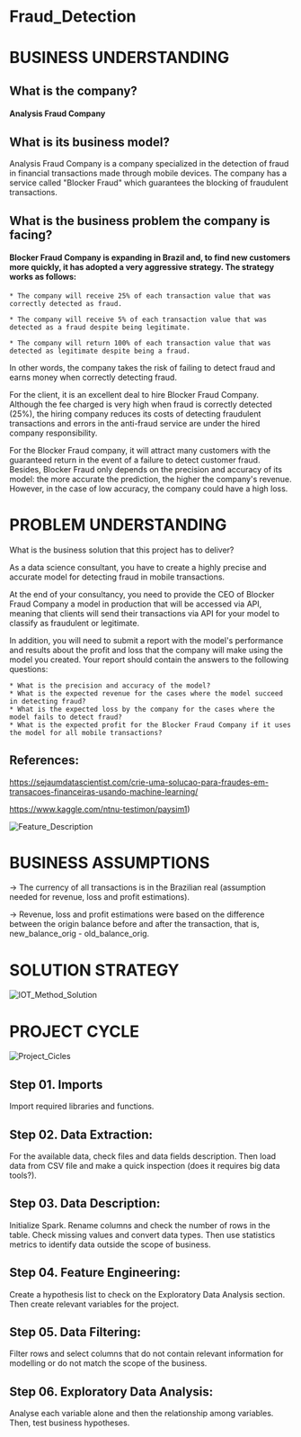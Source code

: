 # Fraud_Detection

# BUSINESS UNDERSTANDING

## What is the company?
#### Analysis Fraud Company

## What is its business model?
Analysis Fraud Company is a company specialized in the detection of fraud in financial transactions made through mobile devices. The company has a service called "Blocker Fraud" which guarantees the blocking of fraudulent transactions.

## What is the business problem the company is facing?

#### Blocker Fraud Company is expanding in Brazil and, to find new customers more quickly, it has adopted a very aggressive strategy. The strategy works as follows:

    * The company will receive 25% of each transaction value that was correctly detected as fraud.

    * The company will receive 5% of each transaction value that was detected as a fraud despite being legitimate.

    * The company will return 100% of each transaction value that was detected as legitimate despite being a fraud.

In other words, the company takes the risk of failing to detect fraud and earns money when correctly detecting fraud.

For the client, it is an excellent deal to hire Blocker Fraud Company. Although the fee charged is very high when fraud is correctly detected (25%), the hiring company reduces its costs of detecting fraudulent transactions and errors in the anti-fraud service are under the hired company responsibility.

For the Blocker Fraud company, it will attract many customers with the guaranteed return in the event of a failure to detect customer fraud. Besides, Blocker Fraud only depends on the precision and accuracy of its model: the more accurate the prediction, the higher the company's revenue. However, in the case of low accuracy, the company could have a high loss.

# PROBLEM UNDERSTANDING
What is the business solution that this project has to deliver?

As a data science consultant, you have to create a highly precise and accurate model for detecting fraud in mobile transactions.

At the end of your consultancy, you need to provide the CEO of Blocker Fraud Company a model in production that will be accessed via API, meaning that clients will send their transactions via API for your model to classify as fraudulent or legitimate.

In addition, you will need to submit a report with the model's performance and results about the profit and loss that the company will make using the model you created. Your report should contain the answers to the following questions:

    * What is the precision and accuracy of the model?
    * What is the expected revenue for the cases where the model succeed in detecting fraud?
    * What is the expected loss by the company for the cases where the model fails to detect fraud?
    * What is the expected profit for the Blocker Fraud Company if it uses the model for all mobile transactions?

## References:
https://sejaumdatascientist.com/crie-uma-solucao-para-fraudes-em-transacoes-financeiras-usando-machine-learning/

https://www.kaggle.com/ntnu-testimon/paysim1)

![Feature_Description](https://github.com/ehgeraldo/Fraud_Detection/assets/58346288/3503684d-e8ca-4394-8cce-cee9f06bb7b8)


# BUSINESS ASSUMPTIONS

-> The currency of all transactions is in the Brazilian real (assumption needed for revenue, loss and profit estimations).

-> Revenue, loss and profit estimations were based on the difference between the origin balance before and after the transaction, that is, new_balance_orig - old_balance_orig.

# SOLUTION STRATEGY
![IOT_Method_Solution](https://github.com/ehgeraldo/Fraud_Detection/assets/58346288/a15371e3-0e2b-4a0b-a919-7dee35a7b974)

# PROJECT CYCLE
![Project_Cicles](https://github.com/ehgeraldo/Fraud_Detection/assets/58346288/d0cb6f7b-894a-4cb6-9c2f-6138787d0bb5)

## Step 01. Imports
Import required libraries and functions.

## Step 02. Data Extraction:
For the available data, check files and data fields description. Then load data from CSV file and make a quick inspection (does it requires big data tools?).

## Step 03. Data Description:
Initialize Spark. Rename columns and check the number of rows in the table. Check missing values and convert data types. Then use statistics metrics to identify data outside the scope of business.

## Step 04. Feature Engineering:
Create a hypothesis list to check on the Exploratory Data Analysis section. Then create relevant variables for the project.

## Step 05. Data Filtering:
Filter rows and select columns that do not contain relevant information for modelling or do not match the scope of the business.

## Step 06. Exploratory Data Analysis:
Analyse each variable alone and then the relationship among variables. Then, test business hypotheses.




